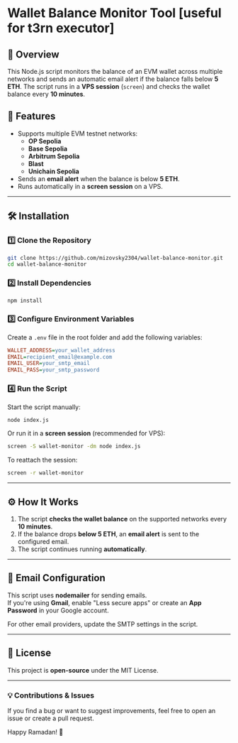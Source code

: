# Wallet Balance Monitor Tool [useful for t3rn executor]

## 📌 Overview
This Node.js script monitors the balance of an EVM wallet across multiple networks and sends an automatic email alert if the balance falls below **5 ETH**. The script runs in a **VPS session** (`screen`) and checks the wallet balance every **10 minutes**.

## 🚀 Features
- Supports multiple EVM testnet networks:  
  - **OP Sepolia**  
  - **Base Sepolia**  
  - **Arbitrum Sepolia**  
  - **Blast**  
  - **Unichain Sepolia**  
- Sends an **email alert** when the balance is below **5 ETH**.  
- Runs automatically in a **screen session** on a VPS.  

---

## 🛠️ Installation

### 1️⃣ **Clone the Repository**
```sh
git clone https://github.com/mizovsky2304/wallet-balance-monitor.git
cd wallet-balance-monitor
```

### 2️⃣ **Install Dependencies**
```sh
npm install
```

### 3️⃣ **Configure Environment Variables**
Create a `.env` file in the root folder and add the following variables:

```ini
WALLET_ADDRESS=your_wallet_address
EMAIL=recipient_email@example.com
EMAIL_USER=your_smtp_email
EMAIL_PASS=your_smtp_password
```

### 4️⃣ **Run the Script**
Start the script manually:
```sh
node index.js
```

Or run it in a **screen session** (recommended for VPS):
```sh
screen -S wallet-monitor -dm node index.js
```
To reattach the session:
```sh
screen -r wallet-monitor
```

---

## ⚙️ How It Works
1. The script **checks the wallet balance** on the supported networks every **10 minutes**.
2. If the balance drops **below 5 ETH**, an **email alert** is sent to the configured email.
3. The script continues running **automatically**.

---

## 📩 Email Configuration
This script uses **nodemailer** for sending emails.  
If you're using **Gmail**, enable "Less secure apps" or create an **App Password** in your Google account.

For other email providers, update the SMTP settings in the script.

---

## 📝 License
This project is **open-source** under the MIT License.

---

### 💡 Contributions & Issues
If you find a bug or want to suggest improvements, feel free to open an issue or create a pull request.

Happy Ramadan! 🚀
